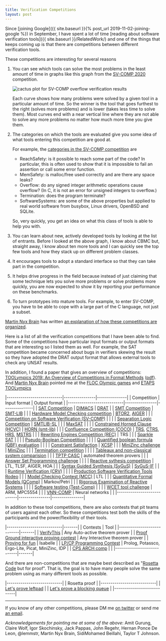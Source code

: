 ```yaml
---
title: Verification Competitions
layout: post
---
```


Since [joining Google]({{ site.baseurl }}{% post_url 2019-11-02-joining-google %})
in September, I have spent a lot of time
[reading about software verification tools]({{ site.baseurl }}/RelatedWork/)
and one of the things that keeps coming up is that
there are competitions between different verification tools.

These competitions are interesting for several reasons

1. You can see which tools can solve the most problems
   in the least amount of time in graphs like this
   graph from the [SV-COMP 2020] competition.

   ![cactus plot for SV-COMP overflow verification results](https://sv-comp.sosy-lab.org/2020/results/results-verified/quantilePlot-NoOverflows.svg)

   Each curve shows how many problems were solved by a given tool
   in a particular amount of time.  So the winner is the tool that
   goes furthest to the right (solves more problems) and is lower
   (takes less time to solve them).
   Most curves end with a near vertical line where they are not able to
   solve any more problems no matter how much more time you give them.

2. The categories on which the tools are evaluated give you some idea
   of what tools entering this competition are good at.

   For example, the [categories in the SV-COMP
   competition](https://sv-comp.sosy-lab.org/2020/benchmarks.php)
   are
   - ReachSafety: is it possible to reach some part of the code?
     In particular, this is often used to show that it is impossible
     to fail an assertion or call some error function.
   - MemSafety: is malloc/free used correctly and are there any space
     leaks?
   - Overflow: do any signed integer arithmetic operations cause overflow?
     (In C, it is not an error for unsigned integers to overflow.)
   - Termination: does the program terminate?
   - SoftwareSystems: are some of the above properties but applied to
     real world software from busybox, Linux drivers, OpenBSD and SQLite.

   So, very quickly, you get an idea on what this class of tools is
   able to help you with.

3. You can learn about new, actively developed tools by looking at the
   list of entrants.
   Before I looked at the above graph, I know about CBMC but, straight away,
   I know about ten more tools and I can quickly see the top few tools and
   how they stack up on different problem classes.

4. It encourages tools to adopt a standard interface so that they can
   take part in the competition.

5. It helps drive progress in the field because instead of just
   claiming that some technique lets you solve more problems or
   solve problems more quickly, you are now expected to show it
   by reporting your performance on these benchmarks.

6. To turn prototypes into mature tools.
   For example, to enter SV-COMP, you have to be able to cope with a large
   part of the C language, not just a subset.

[Martin Nyx Brain](https://www.city.ac.uk/people/academics/martin-nyx-brain)
has written
[an explanation of how these competitions are organized](http://www.sc-square.org/CSA/workshop2-papers/RP3-FinalVersion.pdf).

Here is a list of all the verification competitions that I have been able to find.
Some of the competitions have particular input formats or output formats that
are interesting so I listed them as well.
For example, the SAT competition became concerned about bugs in verifiers
skewing the result so they have adopted the DRAT output format that
allows external tools to check any UNSAT results.

In addition, I found a paper that gives an overview of competitions:
[TOOLympics 2019: An Overview of Competitions in Formal Methods](https://link.springer.com/chapter/10.1007/978-3-030-17502-3_1)
([pdf](https://www.sosy-lab.org/research/pub/2019-TACAS.TOOLympics_2019_An_Overview_of_Competitions_in_Formal_Methods.pdf)).
And [Martin Nyx Brain](https://www.city.ac.uk/people/academics/martin-nyx-brain) pointed me at
the [FLOC Olympic games](https://www.floc2018.org/floc-olympic-games/)
and [ETAPS TOOLympics](https://conf.researchr.org/track/etaps-2019/etaps-2019-TOOLympics)

|----------------------------|----------------|---------------|
| Competition                | Input format   | Output format |
|----------------------------|----------------|---------------|
| [SAT Competition](http://www.satcompetition.org) | [DIMACS](http://www.satcompetition.org/2009/format-benchmarks2009.html) | [DRAT](https://satcompetition.github.io/2020/certificates.html) |
| [SMT Competition](https://boolector.github.io/smt-comp.html) | [SMT-LIB](http://smtlib.cs.uiowa.edu) | |
| [Hardware Model Checking competition](http://fmv.jku.at/hwmcc19/) | [BTOR2](https://github.com/Boolector/btor2tools), [AIGER](http://fmv.jku.at/aiger/) | |
| [Competition on Software Verification (SV-COMP)](https://sv-comp.sosy-lab.org/2020/)  | | |
| [Separation Logic Competition](https://sl-comp.github.io) | [SMTLIB-SL](https://sl-comp.github.io/docs/smtlib-sl.pdf) | |
| [MaxSAT](https://maxsat-evaluations.github.io) | | |
| [Constrained Horned Clause (HCVC)](https://chc-comp.github.io) | [HORN (smt-lib)](https://chc-comp.github.io/format.html) | |
| [Confluence Competition (COCO)](http://project-coco.uibk.ac.at) | [TRS](http://project-coco.uibk.ac.at/problems/trs.php), [CTRS](http://project-coco.uibk.ac.at/problems/ctrs.php), [HRS](http://project-coco.uibk.ac.at/problems/hrs.php), [MSTRS](http://project-coco.uibk.ac.at/problems/mstrs.php) | |
| [Rewriting Engines Competition (REC)](http://rec.gforge.inria.fr) | TRS | |
| [Sparkle SAT](http://ada.liacs.nl/events/sparkle-sat-18/) | | |
| [Pseudo-Boolean Competition](http://www.cril.univ-artois.fr/PB16/) | | |
| [Quantified boolean formula (QBF) evaluation](http://www.qbflib.org/index_eval.php) | | |
| [Constraint Satisfaction](http://xcsp.org/competition) | [XCSP](http://xcsp.org/) | |
| [MiniZinc challenge](https://www.minizinc.org/challenge2017/call_for_problems.html) | [MiniZinc](https://www.minizinc.org) | |
| [Termination competition](http://termination-portal.org/wiki/Termination_Competition) | | |
| [Tableaux and non-classical system comparision](http://www.cs.man.ac.uk/~schmidt/mspass/problems.html) | | 
| [TPTP CASC](http://www.tptp.org/CASC/)  | automated theorem provers | |
| [Answer Set Programming challenge](https://sites.google.com/view/aspcomp2019/) | | |
| [Reactive sythesis competition](http://www.syntcomp.org) | LTL, TLSF, AIGER, HOA | |
| [Syntax Guided Synthesis (SyGuS)](https://sygus.org) | [SyGuS-IF](https://sygus.org/language/) | |
| [Runtime Verification (CRV)](https://www.rv-competition.org) | | |
| [Production Software Verification Tools Rodeo](https://samate.nist.gov/FMSwVRodeo/) | | 
| [Model Checking Contest (MCC)](https://mcc.lip6.fr) | LTL | |
| [Quantitative Formal Models (QComp)](http://qcomp.org) | Markov/Petri | |
| [Rigorous Examination of Reactive Systems](http://rers-challenge.org) | | |
| [Software testing (Test-Comp)](https://test-comp.sosy-lab.org/2019/) | | |
| [WCET tool challenge](https://www.absint.com/ait/WCET_Tool_Challenge_2011_Final_Report.pdf) | ARM, MPC5554 | |
| [VNN-COMP](https://sites.google.com/view/vnn20/vnncomp) | Neural networks | |
|----------------------------|----------------|----------------|

In addition to these tool competitions, there are also contests that pit teams
of users against each other.
So these competitions test both the skills of the participants and
the power/flexibility of their tools.


|----------------------------|-------|
| Contests                   | Tool  |
|----------------------------|-------|
| [VerifyThis]               | Any Auto-active theorem prover |
| [Proof Ground interactive proving contest](https://www21.in.tum.de/~wimmers/proofground/) | Any Interactive theorem prover |
| [Proving for fun](https://competition.isabelle.systems) | Isabelle |
| [LP/CP Programming Contest](https://sites.google.com/site/prologcontest2018/) | Prolog, Potassco, Ergo-Lite, Picat, MiniZinc, IDP |
| [CPS ARCH comp](https://cps-vo.org/group/ARCH/FriendlyCompetition) | |
|----------------------------|-------|

And there are non-competitions that are maybe best described as "[Rosetta
Code](http://rosettacode.org/wiki/Rosetta_Code) but for proof".
That is, the goal is to have many people solve the same problem
using as many different tools as possible.

|----------------------------|
| Rosetta proof              |
|----------------------------|
| [Let's prove leftpad](https://github.com/hwayne/lets-prove-leftpad) |
| [Let's prove a blocking queue](https://github.com/lemmy/lets-prove-blocking-queue) |
|----------------------------|

---------------

If you know of any other competitions, please DM me [on
twitter](https://www.twitter.com/alastair_d_reid)
or send me [an email](mailto:adreid@google.com).

*Acknowledgements for pointing me at some of the above*:
Amit Gurung,
Claire Wolf,
Igor Skochinsky,
Jack Pappas,
John Regehr,
Hernan Ponce De Leon,
@lemmstr,
Martin Nyx Brain,
SidiMohamed Beillahi,
Taylor T Johnson.


[Coq]: https://coq.inria.fr
[CBMC]: https://github.com/diffblue/cbmc
[CVC4]: https://cvc4.github.io
[Dafny]: http://research.microsoft.com/dafny
[ESC]: https://en.wikipedia.org/wiki/Extended_static_checking
[Facebook Infer]: https://fbinfer.com
[Frama-C]: https://frama-c.com
[HOL]: https://hol-theorem-prover.org
[Isabelle]: https://isabelle.in.tum.de
[KLEE]: https://klee.github.io
[SAGE]: https://queue.acm.org/detail.cfm?id=2094081
[Serval]: https://unsat.cs.washington.edu/projects/serval/
[SMACK]: https://smackers.github.io
[VCC]: https://www.microsoft.com/en-us/research/project/vcc-a-verifier-for-concurrent-c/
[VeriFast]: https://github.com/verifast/verifast
[Viper]: https://www.pm.inf.ethz.ch/research/viper.html
[Z3]: https://github.com/Z3Prover/z3

[SMT-LIB]: http://smtlib.cs.uiowa.edu
[SV-COMP 2020]: https://sv-comp.sosy-lab.org/2020/
[VerifyThis]: https://www.pm.inf.ethz.ch/research/verifythis.html

